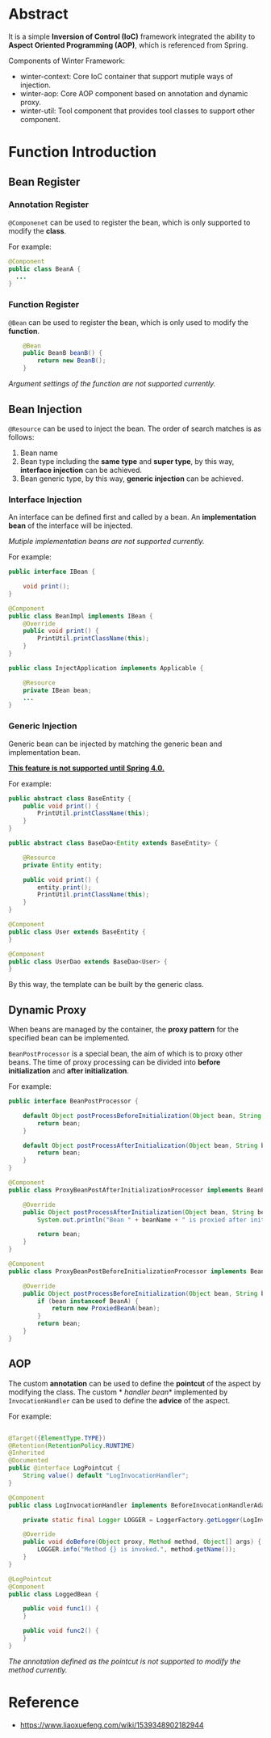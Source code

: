 # Abstract

It is a simple **Inversion of Control (IoC)** framework integrated the ability to **Aspect Oriented Programming (AOP)**,
which is referenced from Spring.

Components of Winter Framework:

- winter-context: Core IoC container that support mutiple ways of injection.
- winter-aop: Core AOP component based on annotation and dynamic proxy.
- winter-util: Tool component that provides tool classes to support other component.

# Function Introduction

## Bean Register

### Annotation Register

`@Componenet` can be used to register the bean, which is only supported to modify the **class**.

For example:

```java
@Component
public class BeanA {
  ...
}
```

### Function Register

`@Bean` can be used to register the bean, which is only used to modify the **function**.

```java
    @Bean
    public BeanB beanB() {
        return new BeanB();
    }
```

*Argument settings of the function are not supported currently.*

## Bean Injection

`@Resource` can be used to inject the bean. The order of search matches is as follows:

1. Bean name
1. Bean type including the **same type** and **super type**, by this way, **interface injection** can be achieved.
1. Bean generic type, by this way, **generic injection** can be achieved.

### Interface Injection

An interface can be defined first and called by a bean. An **implementation bean** of the interface will be injected.

*Mutiple implementation beans are not supported currently.*

For example:

```java
public interface IBean {

    void print();
}

@Component
public class BeanImpl implements IBean {
    @Override
    public void print() {
        PrintUtil.printClassName(this);
    }
}

public class InjectApplication implements Applicable {

    @Resource
    private IBean bean;
  	...
}
```

### Generic Injection

Generic bean can be injected by matching the generic bean and implementation bean.

**<u>This feature is not supported until Spring 4.0.</u>**

For example:

```java
public abstract class BaseEntity {
    public void print() {
        PrintUtil.printClassName(this);
    }
}

public abstract class BaseDao<Entity extends BaseEntity> {

    @Resource
    private Entity entity;

    public void print() {
        entity.print();
        PrintUtil.printClassName(this);
    }
}

@Component
public class User extends BaseEntity {
}

@Component
public class UserDao extends BaseDao<User> {
}
```

By this way, the template can be built by the generic class.

## Dynamic Proxy

When beans are managed by the container, the **proxy pattern** for the specified bean can be implemented.

`BeanPostProcessor` is a special bean, the aim of which is to proxy other beans. The time of proxy processing can be
divided into **before initialization** and **after initialization**.

For example:

```java
public interface BeanPostProcessor {

    default Object postProcessBeforeInitialization(Object bean, String beanName) {
        return bean;
    }

    default Object postProcessAfterInitialization(Object bean, String beanName) {
        return bean;
    }
}

@Component
public class ProxyBeanPostAfterInitializationProcessor implements BeanPostProcessor {

    @Override
    public Object postProcessAfterInitialization(Object bean, String beanName) {
        System.out.println("Bean " + beanName + " is proxied after initialization");

        return bean;
    }
}

@Component
public class ProxyBeanPostBeforeInitializationProcessor implements BeanPostProcessor {

    @Override
    public Object postProcessBeforeInitialization(Object bean, String beanName) {
        if (bean instanceof BeanA) {
            return new ProxiedBeanA(bean);
        }
        return bean;
    }
}
```

## AOP

The custom **annotation** can be used to define the **pointcut** of the aspect by modifying the class. The custom *
*handler bean** implemented by `InvocationHandler` can be used to define the **advice** of the aspect.

For example:

```java

@Target({ElementType.TYPE})
@Retention(RetentionPolicy.RUNTIME)
@Inherited
@Documented
public @interface LogPointcut {
    String value() default "LogInvocationHandler";
}

@Component
public class LogInvocationHandler implements BeforeInvocationHandlerAdapter {

    private static final Logger LOGGER = LoggerFactory.getLogger(LogInvocationHandler.class);

    @Override
    public void doBefore(Object proxy, Method method, Object[] args) {
        LOGGER.info("Method {} is invoked.", method.getName());
    }
}

@LogPointcut
@Component
public class LoggedBean {

    public void func1() {
    }

    public void func2() {
    }
}
```

*The annotation defined as the pointcut is not supported to modify the method currently.*

# Reference

- https://www.liaoxuefeng.com/wiki/1539348902182944
